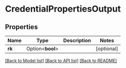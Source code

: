 # CredentialPropertiesOutput

## Properties

Name | Type | Description | Notes
------------ | ------------- | ------------- | -------------
**rk** | Option<**bool**> |  | [optional]

[[Back to Model list]](../README.md#documentation-for-models) [[Back to API list]](../README.md#documentation-for-api-endpoints) [[Back to README]](../README.md)


